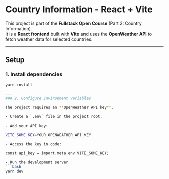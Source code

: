 # Country Information - React + Vite

This project is part of the **Fullstack Open Course** (Part 2: Country Information).  
It is a **React frontend** built with **Vite** and uses the **OpenWeather API** to fetch weather data for selected countries.

---

## Setup

### 1. Install dependencies
 ```bash
 yarn install

---
### 2. Configure Environment Variables

The project requires an **OpenWeather API key**.

- Create a `.env` file in the project root.

- Add your API key:

VITE_SOME_KEY=YOUR_OPENWEATHER_API_KEY

- Access the key in code:

const api_key = import.meta.env.VITE_SOME_KEY;

- Run the development server
 ```bash
 yarn dev
